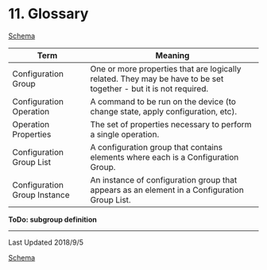 # 11. Glossary
[Schema](../schema.md)

| Term | Meaning |
|------|---------|
| Configuration Group | One or more properties that are logically related. They may be have to be set together - but it is not required. |
| Configuration Operation | A command to be run on the device (to change state, apply configuration, etc). |
| Operation Properties | The set of properties necessary to perform a single operation. |
| Configuration Group List | A configuration group that contains elements where each is a Configuration Group. |
| Configuration Group Instance | An instance of configuration group that appears as an element in a Configuration Group List. |

**ToDo: subgroup definition**

----

Last Updated 2018/9/5

[Schema](../schema.md)